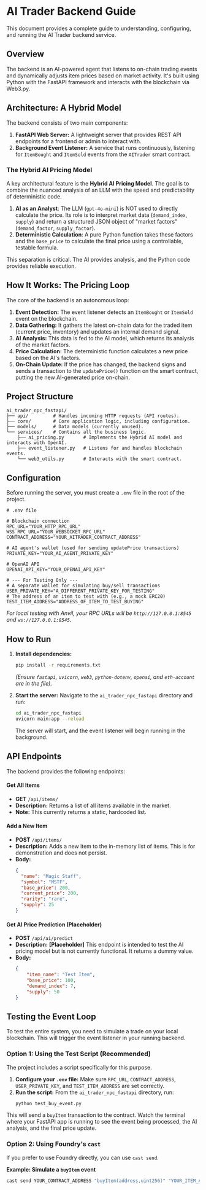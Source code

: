 # AI Trader Backend Guide

This document provides a complete guide to understanding, configuring, and running the AI Trader backend service.

## Overview

The backend is an AI-powered agent that listens to on-chain trading events and dynamically adjusts item prices based on market activity. It's built using Python with the FastAPI framework and interacts with the blockchain via Web3.py.

## Architecture: A Hybrid Model

The backend consists of two main components:
1.  **FastAPI Web Server:** A lightweight server that provides REST API endpoints for a frontend or admin to interact with.
2.  **Background Event Listener:** A service that runs continuously, listening for `ItemBought` and `ItemSold` events from the `AITrader` smart contract.

### The Hybrid AI Pricing Model

A key architectural feature is the **Hybrid AI Pricing Model**. The goal is to combine the nuanced analysis of an LLM with the speed and predictability of deterministic code.

1.  **AI as an Analyst**: The LLM (`gpt-4o-mini`) is NOT used to directly calculate the price. Its role is to interpret market data (`demand_index`, `supply`) and return a structured JSON object of "market factors" (`demand_factor`, `supply_factor`).
2.  **Deterministic Calculation**: A pure Python function takes these factors and the `base_price` to calculate the final price using a controllable, testable formula.

This separation is critical. The AI provides analysis, and the Python code provides reliable execution.

## How It Works: The Pricing Loop

The core of the backend is an autonomous loop:
1.  **Event Detection:** The event listener detects an `ItemBought` or `ItemSold` event on the blockchain.
2.  **Data Gathering:** It gathers the latest on-chain data for the traded item (current price, inventory) and updates an internal demand signal.
3.  **AI Analysis:** This data is fed to the AI model, which returns its analysis of the market factors.
4.  **Price Calculation:** The deterministic function calculates a new price based on the AI's factors.
5.  **On-Chain Update:** If the price has changed, the backend signs and sends a transaction to the `updatePrice()` function on the smart contract, putting the new AI-generated price on-chain.

## Project Structure

```
ai_trader_npc_fastapi/
├── api/         # Handles incoming HTTP requests (API routes).
├── core/        # Core application logic, including configuration.
├── models/      # Data models (currently unused).
└── services/    # Contains all the business logic.
    ├── ai_pricing.py       # Implements the Hybrid AI model and interacts with OpenAI.
    ├── event_listener.py   # Listens for and handles blockchain events.
    └── web3_utils.py       # Interacts with the smart contract.
```

## Configuration

Before running the server, you must create a `.env` file in the root of the project.

```
# .env file

# Blockchain connection
RPC_URL="YOUR_HTTP_RPC_URL"
WSS_RPC_URL="YOUR_WEBSOCKET_RPC_URL"
CONTRACT_ADDRESS="YOUR_AITRADER_CONTRACT_ADDRESS"

# AI agent's wallet (used for sending updatePrice transactions)
PRIVATE_KEY="YOUR_AI_AGENT_PRIVATE_KEY"

# OpenAI API
OPENAI_API_KEY="YOUR_OPENAI_API_KEY"

# --- For Testing Only ---
# A separate wallet for simulating buy/sell transactions
USER_PRIVATE_KEY="A_DIFFERENT_PRIVATE_KEY_FOR_TESTING" 
# The address of an item to test with (e.g., a mock ERC20)
TEST_ITEM_ADDRESS="ADDRESS_OF_ITEM_TO_TEST_BUYING"
```
*For local testing with Anvil, your RPC URLs will be `http://127.0.0.1:8545` and `ws://127.0.0.1:8545`.*

## How to Run

1.  **Install dependencies:**
    ```bash
    pip install -r requirements.txt
    ```
    *(Ensure `fastapi`, `uvicorn`, `web3`, `python-dotenv`, `openai`, and `eth-account` are in the file).*

2.  **Start the server:**
    Navigate to the `ai_trader_npc_fastapi` directory and run:
    ```bash
    cd ai_trader_npc_fastapi
    uvicorn main:app --reload
    ```
    The server will start, and the event listener will begin running in the background.

## API Endpoints

The backend provides the following endpoints:

#### Get All Items
- **GET** `/api/items/`
- **Description:** Returns a list of all items available in the market.
- **Note:** This currently returns a static, hardcoded list.

#### Add a New Item
- **POST** `/api/items/`
- **Description:** Adds a new item to the in-memory list of items. This is for demonstration and does not persist.
- **Body:**
  ```json
  {
    "name": "Magic Staff",
    "symbol": "MSTF",
    "base_price": 200,
    "current_price": 200,
    "rarity": "rare",
    "supply": 25
  }
  ```

#### Get AI Price Prediction (Placeholder)
- **POST** `/api/ai/predict`
- **Description:** **[Placeholder]** This endpoint is intended to test the AI pricing model but is not currently functional. It returns a dummy value.
- **Body:**
  ```json
  {
      "item_name": "Test Item",
      "base_price": 100,
      "demand_index": 7,
      "supply": 50
  }
  ```

## Testing the Event Loop

To test the entire system, you need to simulate a trade on your local blockchain. This will trigger the event listener in your running backend.

### Option 1: Using the Test Script (Recommended)

The project includes a script specifically for this purpose.

1.  **Configure your `.env` file:** Make sure `RPC_URL`, `CONTRACT_ADDRESS`, `USER_PRIVATE_KEY`, and `TEST_ITEM_ADDRESS` are set correctly.
2.  **Run the script:** From the `ai_trader_npc_fastapi` directory, run:
    ```bash
    python test_buy_event.py
    ```
This will send a `buyItem` transaction to the contract. Watch the terminal where your FastAPI app is running to see the event being processed, the AI analysis, and the final price update.

### Option 2: Using Foundry's `cast`

If you prefer to use Foundry directly, you can use `cast send`.

**Example: Simulate a `buyItem` event**
```bash
cast send YOUR_CONTRACT_ADDRESS "buyItem(address,uint256)" "YOUR_ITEM_ADDRESS" 1 --rpc-url http://127.0.0.1:8545 --private-key YOUR_TEST_WALLET_PRIVATE_KEY
```